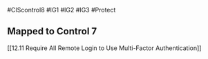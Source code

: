 #CIScontrol8 #IG1 #IG2  #IG3 #Protect 

## Mapped to Control 7
[[12.11 Require All Remote Login to Use Multi-Factor Authentication]]
